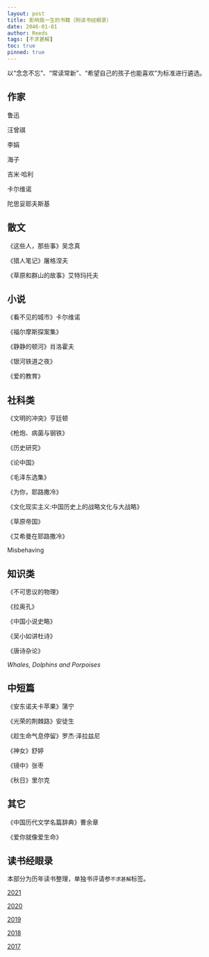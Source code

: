 ```yaml
---
layout: post
title: 影响我一生的书籍（附读书经眼录）
date: 2046-01-01
author: Reeds
tags: [不求甚解]
toc: true
pinned: true
---
```


  以“念念不忘”、“常读常新”、“希望自己的孩子也能喜欢”为标准进行遴选。

<!--- more --->

## 作家

鲁迅

汪曾祺

李娟

海子

吉米·哈利

卡尔维诺

陀思妥耶夫斯基

## 散文

《这些人，那些事》吴念真

《猎人笔记》屠格涅夫

《草原和群山的故事》艾特玛托夫

## 小说

《看不见的城市》卡尔维诺

《福尔摩斯探案集》

《静静的顿河》肖洛霍夫

《银河铁道之夜》

《爱的教育》

## 社科类

《文明的冲突》亨廷顿

《枪炮、病菌与钢铁》

《历史研究》

《论中国》

《毛泽东选集》

《为你，耶路撒冷》

《文化现实主义:中国历史上的战略文化与大战略》

《草原帝国》

《艾希曼在耶路撒冷》

Misbehaving

## 知识类

《不可思议的物理》

《拉奥孔》

《中国小说史略》

《吴小如讲杜诗》

《唐诗杂论》

*Whales, Dolphins and Porpoises*

## 中短篇

《安东诺夫卡苹果》蒲宁

《光荣的荆棘路》安徒生

《趁生命气息停留》罗杰·泽拉兹尼

《神女》舒婷

《镜中》张枣

《秋日》里尔克

## 其它

《中国历代文学名篇辞典》曹余章

《爱你就像爱生命》

## 读书经眼录

本部分为历年读书整理，单独书评请参`不求甚解`标签。

[2021](https://yiweipei.github.io/Reeds.Yiwei.Pei/%E8%AF%BB%E4%B9%A6%E7%BB%8F%E7%9C%BC%E5%BD%952021/)

[2020](https://yiweipei.github.io/Reeds.Yiwei.Pei/%E8%AF%BB%E4%B9%A6%E7%BB%8F%E7%9C%BC%E5%BD%952020/)

[2019](https://yiweipei.github.io/Reeds.Yiwei.Pei/%E8%AF%BB%E4%B9%A6%E7%BB%8F%E7%9C%BC%E5%BD%952019/)

[2018](https://yiweipei.github.io/Reeds.Yiwei.Pei/%E8%AF%BB%E4%B9%A6%E7%BB%8F%E7%9C%BC%E5%BD%952018/)

[2017](https://yiweipei.github.io/Reeds.Yiwei.Pei/%E8%AF%BB%E4%B9%A6%E7%BB%8F%E7%9C%BC%E5%BD%952017/)

